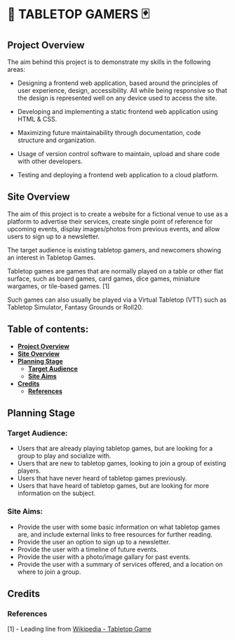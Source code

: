 <!-- UPDATE ANY PLACE HOLDER COMMENTS WITH RELEVANT CONTENT -->
<!-- REMOVE ALL COMMENTS BEFORE FINAL COMMIT -->
# 🎲 **TABLETOP GAMERS** 🃏

## Project Overview

The aim behind this project is to demonstrate my skills in the following areas:

* Designing a frontend web application, based around the principles of user experience, design, accessibility. All while being responsive so that the design is represented well on any device used to access the site.

* Developing and implementing a static frontend web application using HTML & CSS.

* Maximizing future maintainability through documentation, code structure and organization.

* Usage of version control software to maintain, upload and share code with other developers.

* Testing and deploying a frontend web application to a cloud platform.

## Site Overview

The aim of this project is to create a website for a fictional venue to use as a platform to advertise their services, create single point of reference for upcoming events, display images/photos from previous events, and allow users to sign up to a newsletter.

The target audience is existing tabletop gamers, and newcomers showing an interest in Tabletop Games.

Tabletop games are games that are normally played on a table or other flat surface, such as board games, card games, dice games, miniature wargames, or tile-based games. [1]

Such games can also usually be played via a Virtual Tabletop (VTT) such as Tabletop Simulator, Fantasy Grounds or Roll20.

<!-- ![Place Holder For http://ami.responsivedesign.is Image]() -->

## Table of contents:
* [**Project Overview**](#project-overview)
* [**Site Overview**](#site-overview)
* [**Planning Stage**](#planning-stage)
  * [**Target Audience**](#target-audience)
  * [**Site Aims**](#site-aims)
* [**Credits**](#credits)
  * [**References**](#references)
<!-- * [****]() -->



## Planning Stage

### Target Audience:
* Users that are already playing tabletop games, but are looking for a group to play and socialize with.
* Users that are new to tabletop games, looking to join a group of existing players.
* Users that have never heard of tabletop games previously.
* Users that have heard of tabletop games, but are looking for more information on the subject.


### Site Aims:
* Provide the user with some basic information on what tabletop games are, and include external links to free resources for further reading.
* Provide the user an option to sign up to a newsletter.
* Provide the user with a timeline of future events.
* Provide the user with a photo/image gallary for past events.
* Provide the user with a summary of services offered, and a location on where to join a group.

## Credits

### References

[1] - Leading line from [Wikipedia - Tabletop Game](https://en.wikipedia.org/wiki/Tabletop_game)